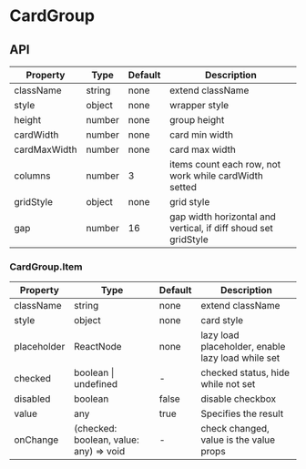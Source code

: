 # CardGroup

<example />

## API

| Property | Type | Default | Description |
| --- | --- | --- | --- |
| className | string | none | extend className |
| style | object | none | wrapper style |
| height | number | none | group height |
| cardWidth | number | none | card min width |
| cardMaxWidth | number | none | card max width |
| columns | number | 3 | items count each row, not work while cardWidth setted |
| gridStyle | object | none | grid style |
| gap | number | 16 | gap width horizontal and vertical, if diff shoud set gridStyle |

### CardGroup.Item

| Property | Type | Default | Description |
| --- | --- | --- | --- |
| className | string | none | extend className |
| style | object | none | card style | 
| placeholder | ReactNode | none | lazy load placeholder, enable lazy load while set |
| checked | boolean \| undefined | - | checked status, hide while not set |
| disabled | boolean | false | disable checkbox |
| value | any | true | Specifies the result |
| onChange | (checked: boolean, value: any) => void | - | check changed, value is the value props |


